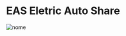 # EAS Eletric Auto Share

![nome](https://bestcars.uol.com.br/bc/wp-content/uploads/2016/11/DeLorean-DMC-12-02.jpg)